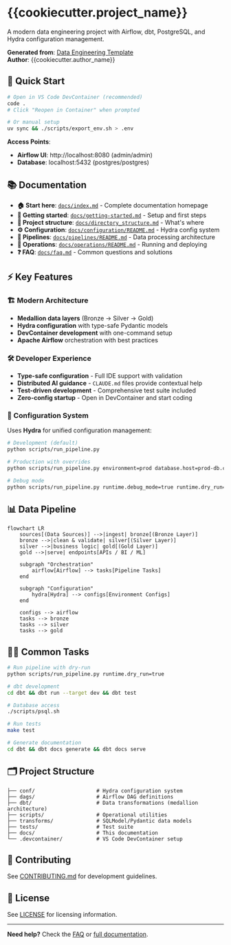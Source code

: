 # {{cookiecutter.project_name}}

A modern data engineering project with Airflow, dbt, PostgreSQL, and Hydra configuration management.

**Generated from**: [Data Engineering Template](https://github.com/your-org/data-eng-template)  
**Author**: {{cookiecutter.author_name}}

## 🚀 Quick Start

```bash
# Open in VS Code DevContainer (recommended)
code .
# Click "Reopen in Container" when prompted

# Or manual setup
uv sync && ./scripts/export_env.sh > .env
```

**Access Points**:
- **Airflow UI**: http://localhost:8080 (admin/admin)
- **Database**: localhost:5432 (postgres/postgres)

## 📚 Documentation

- **🏠 Start here**: [`docs/index.md`](docs/index.md) - Complete documentation homepage
- **🚀 Getting started**: [`docs/getting-started.md`](docs/getting-started.md) - Setup and first steps
- **📁 Project structure**: [`docs/directory_structure.md`](docs/directory_structure.md) - What's where
- **⚙️ Configuration**: [`docs/configuration/README.md`](docs/configuration/README.md) - Hydra config system
- **🔧 Pipelines**: [`docs/pipelines/README.md`](docs/pipelines/README.md) - Data processing architecture  
- **🚀 Operations**: [`docs/operations/README.md`](docs/operations/README.md) - Running and deploying
- **❓ FAQ**: [`docs/faq.md`](docs/faq.md) - Common questions and solutions

## ⚡ Key Features

### 🏗️ Modern Architecture
- **Medallion data layers** (Bronze → Silver → Gold)
- **Hydra configuration** with type-safe Pydantic models
- **DevContainer development** with one-command setup
- **Apache Airflow** orchestration with best practices

### 🛠️ Developer Experience  
- **Type-safe configuration** - Full IDE support with validation
- **Distributed AI guidance** - `CLAUDE.md` files provide contextual help
- **Test-driven development** - Comprehensive test suite included
- **Zero-config startup** - Open in DevContainer and start coding

### 🔧 Configuration System

Uses **Hydra** for unified configuration management:

```bash
# Development (default)
python scripts/run_pipeline.py

# Production with overrides  
python scripts/run_pipeline.py environment=prod database.host=prod-db.com

# Debug mode
python scripts/run_pipeline.py runtime.debug_mode=true runtime.dry_run=true
```

## 📊 Data Pipeline

```mermaid
flowchart LR
    sources[(Data Sources)] -->|ingest| bronze[(Bronze Layer)]
    bronze -->|clean & validate| silver[(Silver Layer)]
    silver -->|business logic| gold[(Gold Layer)]
    gold -->|serve| endpoints[APIs / BI / ML]
    
    subgraph "Orchestration"
        airflow[Airflow] --> tasks[Pipeline Tasks]
    end
    
    subgraph "Configuration"  
        hydra[Hydra] --> configs[Environment Configs]
    end
    
    configs --> airflow
    tasks --> bronze
    tasks --> silver  
    tasks --> gold
```

## 🏃‍♂️ Common Tasks

```bash
# Run pipeline with dry-run
python scripts/run_pipeline.py runtime.dry_run=true

# dbt development
cd dbt && dbt run --target dev && dbt test

# Database access
./scripts/psql.sh

# Run tests
make test

# Generate documentation
cd dbt && dbt docs generate && dbt docs serve
```

## 🗂️ Project Structure

```
├── conf/                    # Hydra configuration system
├── dags/                    # Airflow DAG definitions  
├── dbt/                     # Data transformations (medallion architecture)
├── scripts/                 # Operational utilities
├── transforms/              # SQLModel/Pydantic data models
├── tests/                   # Test suite
├── docs/                    # This documentation
└── .devcontainer/           # VS Code DevContainer setup
```

## 🤝 Contributing

See [CONTRIBUTING.md](CONTRIBUTING.md) for development guidelines.

## 📜 License

See [LICENSE](LICENSE) for licensing information.

---

**Need help?** Check the [FAQ](docs/faq.md) or [full documentation](docs/index.md).